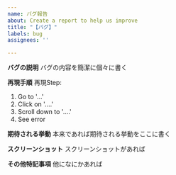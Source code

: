 ```yaml
---
name: バグ報告
about: Create a report to help us improve
title: "【バグ】"
labels: bug
assignees: ''

---
```


**バグの説明**
バグの内容を簡潔に個々に書く

**再現手順**
再現Step:
1. Go to '...'
2. Click on '....'
3. Scroll down to '....'
4. See error

**期待される挙動**
本来であれば期待される挙動をここに書く

**スクリーンショット**
スクリーンショットがあれば

**その他特記事項**
他になにかあれば
